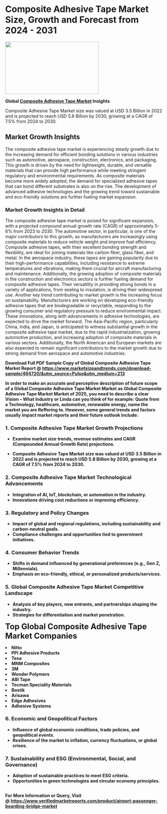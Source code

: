 <H1>Composite Adhesive Tape Market Size, Growth and Forecast from 2024 - 2031</H1><img class="aligncenter size-medium wp-image-584254" src="https://thirdeyenews.in/wp-content/uploads/2024/09/Global-Market-Research-300x168.jpeg" alt="" width="300" height="168" /><p><strong>Global&nbsp;<a href="https://www.marketsizeandtrends.com/download-sample/494720/&amp;utm_source=Pulse&amp;utm_medium=213">Composite Adhesive Tape Market</a> Insights</strong></p><p>Composite Adhesive Tape Market size was valued at USD 3.5 Billion in 2022 and is projected to reach USD 5.8 Billion by 2030, growing at a CAGR of 7.5% from 2024 to 2030.</p><p><h2>Market Growth Insights</h2> The composite adhesive tape market is experiencing steady growth due to the increasing demand for efficient bonding solutions in various industries such as automotive, aerospace, construction, electronics, and packaging. This growth is driven by the need for lightweight, durable, and versatile materials that can provide high performance while meeting stringent regulatory and environmental requirements. As composite materials become more widely adopted, the demand for specialized adhesive tapes that can bond different substrates is also on the rise. The development of advanced adhesive technologies and the growing trend toward sustainable and eco-friendly solutions are further fueling market expansion. <p><strong></strong></p> <h3>Market Growth Insights in Detail</h3> The composite adhesive tape market is poised for significant expansion, with a projected compound annual growth rate (CAGR) of approximately 5-6% from 2023 to 2030. The automotive sector, in particular, is one of the major contributors to this growth, as manufacturers are increasingly using composite materials to reduce vehicle weight and improve fuel efficiency. Composite adhesive tapes, with their excellent bonding strength and flexibility, are ideal for joining materials like carbon fiber, glass fiber, and metal. In the aerospace industry, these tapes are gaining popularity due to their high-performance capabilities, including resistance to extreme temperatures and vibrations, making them crucial for aircraft manufacturing and maintenance. Additionally, the growing adoption of composite materials in the construction and electronics sectors is further fueling demand for composite adhesive tapes. Their versatility in providing strong bonds in a variety of applications, from sealing to insulation, is driving their widespread use. Another key trend contributing to market growth is the increasing focus on sustainability. Manufacturers are working on developing eco-friendly adhesive tapes that are biodegradable or recyclable, responding to the growing consumer and regulatory pressure to reduce environmental impact. These innovations, along with advancements in adhesive technologies, are expected to drive the market forward. The Asia-Pacific region, particularly China, India, and Japan, is anticipated to witness substantial growth in the composite adhesive tape market, due to the rapid industrialization, growing automotive production, and increasing adoption of composite materials in various sectors. Additionally, the North American and European markets are also expected to remain significant contributors to the market growth due to strong demand from aerospace and automotive industries. <p><strong></p><p><span class=""><strong>Download Full PDF Sample Copy of Global Composite Adhesive Tape Market Report</strong> @ <a href="https://www.marketsizeandtrends.com/download-sample/494720/&amp;utm_source=Pulse&amp;utm_medium=213" target="_blank">https://www.marketsizeandtrends.com/download-sample/494720/&amp;utm_source=Pulse&amp;utm_medium=213</a></span></p><p>In order to make an accurate and perceptive description of future scope of a Global&nbsp;Composite Adhesive Tape Market Market as Global&nbsp;Composite Adhesive Tape Market Market of 2025, you need to describe a clear Vision &ndash; What Industry or Linda can you think of for example: Quote from a Technology, healthcare, automotive, renewable energy, name the market you are Reffering to. However, some general trends and factors usually impact market reports and their future outlook include:</p><h3>1.&nbsp;<strong>Composite Adhesive Tape Market Growth Projections</strong></h3><ul><li>Examine market size trends, revenue estimates and CAGR (Compounded Annual Growth Rate) projections.</li><li><p>Composite Adhesive Tape Market size was valued at USD 3.5 Billion in 2022 and is projected to reach USD 5.8 Billion by 2030, growing at a CAGR of 7.5% from 2024 to 2030.</p></li></ul><h3>2.&nbsp;<strong>Composite Adhesive Tape Market Technological Advancements</strong></h3><ul><li>Integration of AI, IoT, blockchain, or automation in the industry.</li><li>Innovations driving cost reductions or improving efficiency.</li></ul><h3>3.&nbsp;<strong>Regulatory and Policy Changes</strong></h3><ul><li>Impact of global and regional regulations, including sustainability and carbon-neutral goals.</li><li>Compliance challenges and opportunities tied to government initiatives.</li></ul><h3>4.&nbsp;<strong>Consumer Behavior Trends</strong></h3><ul><li>Shifts in demand influenced by generational preferences (e.g., Gen Z, Millennials).</li><li>Emphasis on eco-friendly, ethical, or personalized products/services.</li></ul><h3>5.&nbsp;<strong>Global Composite Adhesive Tape Market Competitive Landscape</strong></h3><ul><li>Analysis of key players, new entrants, and partnerships shaping the industry.</li><li>Strategies for differentiation and market penetration.</li></ul><p data-pm-slice="1 1 []"><span style="color: inherit; font-family: inherit; font-size: 25px;">Top Global Composite Adhesive Tape Market Companies</span></p><div class="" data-test-id=""><p><li>Nitto</li><li> PPI Adhesive Products</li><li> Tesa</li><li> MNM Composites</li><li> 3M</li><li> Wonder Polymers</li><li> ABI Tape</li><li> Tecman Speciality Materials</li><li> Bostik</li><li> Arisawa</li><li> Edge Adhesives</li><li> Adhesive Systems</li></p></div><h3>6.&nbsp;<strong>Economic and Geopolitical Factors</strong></h3><ul><li>Influence of global economic conditions, trade policies, and geopolitical events.</li><li>Resilience of the market to inflation, currency fluctuations, or global crises.</li></ul><h3>7.&nbsp;<strong>Sustainability and ESG (Environmental, Social, and Governance)</strong></h3><ul><li>Adoption of sustainable practices to meet ESG criteria.</li><li>Opportunities in green technologies and circular economy principles.</li></ul><h2><strong style="font-size: 14px;">For More Information or Query, Visit @&nbsp;</strong><a style="background-color: #ffffff; font-size: 14px;" href="https://www.marketsizeandtrends.com/report/composite-adhesive-tape-market/" target="_blank">https://www.verifiedmarketreports.com/product/airport-passenger-boarding-bridge-market</a></h2>
